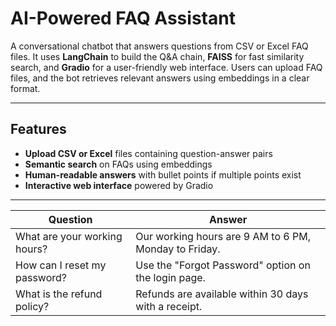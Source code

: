 # AI-Powered FAQ Assistant

A conversational chatbot that answers questions from CSV or Excel FAQ files. It uses **LangChain** to build the Q&A chain, **FAISS** for fast similarity search, and **Gradio** for a user-friendly web interface. Users can upload FAQ files, and the bot retrieves relevant answers using embeddings in a clear format.

---

## Features

- **Upload CSV or Excel** files containing question-answer pairs  
- **Semantic search** on FAQs using embeddings  
- **Human-readable answers** with bullet points if multiple points exist  
- **Interactive web interface** powered by Gradio  

---
| Question                     | Answer                                                |
| ---------------------------- | ----------------------------------------------------- |
| What are your working hours? | Our working hours are 9 AM to 6 PM, Monday to Friday. |
| How can I reset my password? | Use the "Forgot Password" option on the login page.   |
| What is the refund policy?   | Refunds are available within 30 days with a receipt.  |

